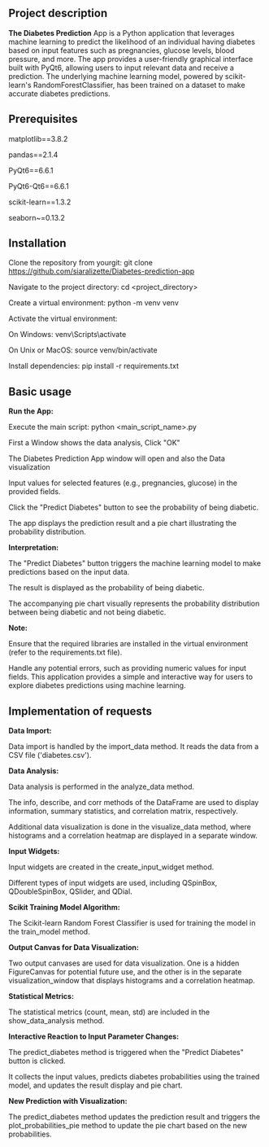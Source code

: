 
## Project description

**The Diabetes Prediction** App is a Python application that leverages machine learning to predict the likelihood of an individual having diabetes based on input features such as pregnancies, glucose levels, blood pressure, and more. The app provides a user-friendly graphical interface built with PyQt6, allowing users to input relevant data and receive a prediction. The underlying machine learning model, powered by scikit-learn's RandomForestClassifier, has been trained on a dataset to make accurate diabetes predictions.


## Prerequisites

matplotlib==3.8.2

pandas==2.1.4

PyQt6==6.6.1

PyQt6-Qt6==6.6.1

scikit-learn==1.3.2

seaborn~=0.13.2


## Installation

Clone the repository from yourgit: git clone https://github.com/siaralizette/Diabetes-prediction-app

Navigate to the project directory: cd <project_directory>

Create a virtual environment: python -m venv venv

Activate the virtual environment:

On Windows: venv\Scripts\activate

On Unix or MacOS: source venv/bin/activate

Install dependencies: pip install -r requirements.txt


## Basic usage


**Run the App:**

Execute the main script: python <main_script_name>.py

First a Window shows the data analysis, Click "OK"

The Diabetes Prediction App window will open and also the Data visualization

Input values for selected features (e.g., pregnancies, glucose) in the provided fields.

Click the "Predict Diabetes" button to see the probability of being diabetic.

The app displays the prediction result and a pie chart illustrating the probability distribution.


**Interpretation:**

The "Predict Diabetes" button triggers the machine learning model to make predictions based on the input data.

The result is displayed as the probability of being diabetic.

The accompanying pie chart visually represents the probability distribution between being diabetic and not being diabetic.

**Note:**

Ensure that the required libraries are installed in the virtual environment (refer to the requirements.txt file).

Handle any potential errors, such as providing numeric values for input fields.
This application provides a simple and interactive way for users to explore diabetes predictions using machine learning.


## Implementation of requests

**Data Import:**

Data import is handled by the import_data method. It reads the data from a CSV file ('diabetes.csv').

**Data Analysis:**

Data analysis is performed in the analyze_data method.

The info, describe, and corr methods of the DataFrame are used to display information, summary statistics, and correlation matrix, respectively.

Additional data visualization is done in the visualize_data method, where histograms and a correlation heatmap are displayed in a separate window.

**Input Widgets:**

Input widgets are created in the create_input_widget method.

Different types of input widgets are used, including QSpinBox, QDoubleSpinBox, QSlider, and QDial.

**Scikit Training Model Algorithm:**

The Scikit-learn Random Forest Classifier is used for training the model in the train_model method.

**Output Canvas for Data Visualization:**

Two output canvases are used for data visualization. One is a hidden FigureCanvas for potential future use, and the other is in the separate visualization_window that displays histograms and a correlation heatmap.

**Statistical Metrics:**

The statistical metrics (count, mean, std) are included in the show_data_analysis method.

**Interactive Reaction to Input Parameter Changes:**

The predict_diabetes method is triggered when the "Predict Diabetes" button is clicked.

It collects the input values, predicts diabetes probabilities using the trained model, and updates the result display and pie chart.

**New Prediction with Visualization:**

The predict_diabetes method updates the prediction result and triggers the plot_probabilities_pie method to update the pie chart based on the new probabilities.
